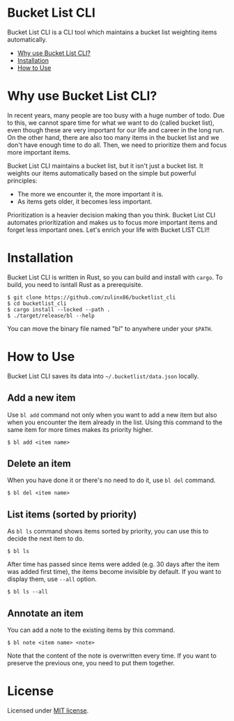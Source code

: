 Bucket List CLI
========================================
Bucket List CLI is a CLI tool which maintains a bucket list weighting items automatically.

<!-- TOC --->
- [Why use Bucket List CLI?](#why-use-bucket-list-cli)
- [Installation](#installation)
- [How to Use](#how-to-use)


# Why use Bucket List CLI?
In recent years, many people are too busy with a huge number of todo.
Due to this, we cannot spare time for what we want to do (called bucket list), even though these are very important for our life and career in the long run.
On the other hand, there are also too many items in the bucket list and we don't have enough time to do all.
Then, we need to prioritize them and focus more important items.

Bucket List CLI maintains a bucket list, but it isn't just a bucket list.
It weights our items automatically based on the simple but powerful principles:
- The more we encounter it, the more important it is.
- As items gets older, it becomes less important.

Prioritization is a heavier decision making than you think.
Bucket List CLI automates prioritization and makes us to focus more important items and forget less important ones.
Let's enrich your life with Bucket LIST CLI!!


# Installation
Bucket List CLI is written in Rust, so you can build and install with `cargo`.
To build, you need to isntall Rust as a prerequisite.
```
$ git clone https://github.com/zulinx86/bucketlist_cli
$ cd bucketlist_cli
$ cargo install --locked --path .
$ ./target/release/bl --help
```
You can move the binary file named "bl" to anywhere under your `$PATH`.


# How to Use
Bucket List CLI saves its data into `~/.bucketlist/data.json` locally.

## Add a new item
Use `bl add` command not only when you want to add a new item but also when you encounter the item already in the list.
Using this command to the same item for more times makes its priority higher.
```
$ bl add <item name>
```

## Delete an item
When you have done it or there's no need to do it, use `bl del` command.
```
$ bl del <item name>
```

## List items (sorted by priority)
As `bl ls` command shows items sorted by priority, you can use this to decide the next item to do.
```
$ bl ls
```

After time has passed since items were added (e.g. 30 days after the item was added first time), the items become invisible by default.
If you want to display them, use `--all` option.
```
$ bl ls --all
```

## Annotate an item
You can add a note to the existing items by this command.
```
$ bl note <item name> <note>
```

Note that the content of the note is overwritten every time.
If you want to preserve the previous one, you need to put them together.


# License
Licensed under [MIT license](https://github.com/zulinx86/bucketlist_cli/blob/main/LICENSE).

